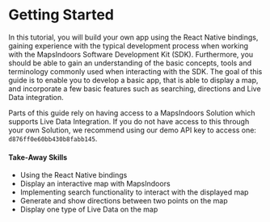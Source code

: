 # Getting Started

In this tutorial, you will build your own app using the React Native bindings, gaining experience with the typical development process when working with the MapsIndoors Software Development Kit (SDK). Furthermore, you should be able to gain an understanding of the basic concepts, tools and terminology commonly used when interacting with the SDK. The goal of this guide is to enable you to develop a basic app, that is able to display a map, and incorporate a few basic features such as searching, directions and Live Data integration.

Parts of this guide rely on having access to a MapsIndoors Solution which supports Live Data Integration. If you do not have access to this through your own Solution, we recommend using our demo API key to access one: `d876ff0e60bb430b8fabb145`.

#### Take-Away Skills[​](https://docs.mapsindoors.com/getting-started/React%20Native/#take-away-skills) <a href="#take-away-skills" id="take-away-skills"></a>

* Using the React Native bindings
* Display an interactive map with MapsIndoors
* Implementing search functionality to interact with the displayed map
* Generate and show directions between two points on the map
* Display one type of Live Data on the map
